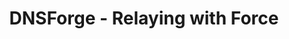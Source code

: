 ---
title: "DNSForge - Relaying with Force"
tags:
- red team
- internal network
redirect_to:
  - https://www.aon.com/en/insights/cyber-labs/dnsforge-relaying-with-force
---